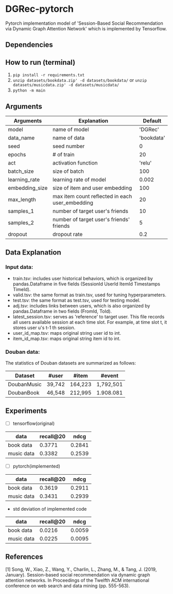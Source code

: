 
# DGRec-pytorch

Pytorch implementation model of 'Session-Based Social Recommendation via Dynamic Graph Attention Network' which is implemented by Tensorflow.

## Dependencies


## How to run (terminal)
1. `pip install -r requirements.txt`
2. `unzip datasets/bookdata.zip' -d datasets/bookdata/` or `unzip datasets/musicdata.zip' -d datasets/musicdata/`
3. `python -m main`

  
## Arguments

|Arguments|Explanation|Default|
|------|---|---|
|model|name of model|'DGRec'|
|data_name|name of data|'bookdata'|
|seed|seed number|0|
|epochs|# of train |20|
|act|activation function|'relu'|
|batch_size|size of batch|100|
|learning_rate|learning rate of model|0.002|
|embedding_size|size of item and user embedding|100|
|max_length|max item count reflected in each user_embedding|20|
|samples_1|number of target user's friends|10|
|samples_2|number of target user's friends' friends|5|
|dropout|dropout rate|0.2|


## Data Explanation
### Input data:
* train.tsv: includes user historical behaviors, which is organized by pandas.Dataframe in five fields (SessionId UserId ItemId Timestamps TimeId).
* valid.tsv: the same format as train.tsv, used for tuning hyperparameters.
* test.tsv: the same format as test.tsv, used for testing model.
* adj.tsv: includes links between users, which is also organized by pandas.Dataframe in two fields (FromId, ToId).
* latest_session.tsv: serves as 'reference' to target user. This file records all users available session at each time slot. For example, at time slot t, it stores user u's t-1 th session.
* user_id_map.tsv: maps original string user id to int.
* item_id_map.tsv: maps original string item id to int.

### Douban data:
The statistics of Douban datasets are summarized as follows:

|Dataset|#user|#item|#event|
|------|---|---|---|
|DoubanMusic|39,742|164,223|1,792,501|
|DoubanBook|46,548|212,995|1.908.081|

## Experiments


* [ ] tensorflow(original)

|data|recall@20|ndcg|
|------|---|---|
|book data|0.3771 |0.2841|
|music data|0.3382|0.2539|

* [ ] pytorch(implemented)

|data|recall@20|ndcg|
|------|---|---|
|book data|0.3619|0.2911|
|music data|0.3431|0.2939|

- std deviation of implemented code

|data|recall@20|ndcg|
|------|---|---|
|book data|0.0216|0.0059|
|music data|0.0225|0.0095|

 ## References
 [1] Song, W., Xiao, Z., Wang, Y., Charlin, L., Zhang, M., & Tang, J. (2019, January). Session-based social recommendation via dynamic graph attention networks. In Proceedings of the Twelfth ACM international conference on web search and data mining (pp. 555-563).
